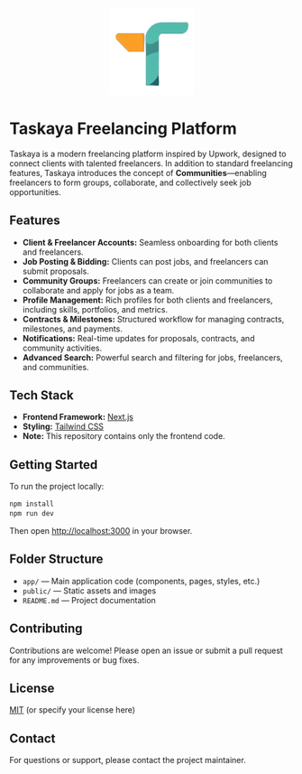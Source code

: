 <p align="center">
  <img src="public/images/upLogo.png" alt="Taskaya Logo" width="150"/>
</p>

# Taskaya Freelancing Platform

Taskaya is a modern freelancing platform inspired by Upwork, designed to connect clients with talented freelancers. In addition to standard freelancing features, Taskaya introduces the concept of **Communities**—enabling freelancers to form groups, collaborate, and collectively seek job opportunities.

## Features

- **Client & Freelancer Accounts:** Seamless onboarding for both clients and freelancers.
- **Job Posting & Bidding:** Clients can post jobs, and freelancers can submit proposals.
- **Community Groups:** Freelancers can create or join communities to collaborate and apply for jobs as a team.
- **Profile Management:** Rich profiles for both clients and freelancers, including skills, portfolios, and metrics.
- **Contracts & Milestones:** Structured workflow for managing contracts, milestones, and payments.
- **Notifications:** Real-time updates for proposals, contracts, and community activities.
- **Advanced Search:** Powerful search and filtering for jobs, freelancers, and communities.

## Tech Stack

- **Frontend Framework:** [Next.js](https://nextjs.org/)
- **Styling:** [Tailwind CSS](https://tailwindcss.com/)
- **Note:** This repository contains only the frontend code.

## Getting Started

To run the project locally:

```bash
npm install
npm run dev
```

Then open [http://localhost:3000](http://localhost:3000) in your browser.

## Folder Structure

- `app/` — Main application code (components, pages, styles, etc.)
- `public/` — Static assets and images
- `README.md` — Project documentation

## Contributing

Contributions are welcome! Please open an issue or submit a pull request for any improvements or bug fixes.

## License

[MIT](LICENSE) (or specify your license here)

## Contact

For questions or support, please contact the project maintainer.
